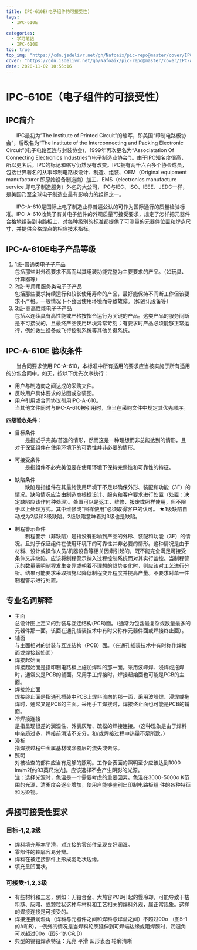 ```yaml
---
title: IPC-610E(电子组件的可接受性)
tags:
  - IPC-610E
  - 
categories:
  - 学习笔记
  - IPC-610E
toc: true
top_img: "https://cdn.jsdelivr.net/gh/Nafoaix/pic-repo@master/cover/IPC-A-610E.jpg"
cover: "https://cdn.jsdelivr.net/gh/Nafoaix/pic-repo@master/cover/IPC-A-610E.jpg"
date: 2020-11-02 10:55:16
---
```


# IPC-610E（电子组件的可接受性）

## IPC简介

<!-- ![CD Projekt RED](https://cdn.jsdelivr.net/gh/Nafoaix/pic-repo@master/well-known_game/CDPR.jpg)

> [`av16789674`](https://www.bilibili.com/video/av16789674/)《巫师 3》以及 CD Projekt 成功发展史-全 6 集游戏纪录片 -->

&emsp;&emsp;IPC最初为“The Institute of Printed Circuit”的缩写，即美国“印制电路板协会”，后改名为“The Institute of the Interconnecting and Packing Electronic Circuit”(电子电路互连与封装协会)，1999年再次更名为“Associatation Of Connecting Electronics Industries”(电子制造业协会”)。由于IPC知名度很高，所以更名后，IPC的标记和缩写仍然没有改变。IPC拥有两千六百多个协会成员，包括世界著名的从事印制电路板设计、制造、组装、OEM（Original equipment manufacturer 即原始设备制造商）加工、EMS（electronics manufacture service 即电子制造服务）外包的大公司，IPC与IEC、ISO、IEEE、JEDC一样，是美国乃至全球电子制造业最有影响力的组织之一。 

&emsp;&emsp;IPC-A-610是国际上电子制造业界普遍公认的可作为国际通行的质量检验标准。IPC-A-610收集了有关电子组件的外观质量可接受要求，规定了怎样把元器件合格地组装到电路板上，对每种级别的标准都提供了可测量的元器件位置和焊点尺寸，并提供合格焊点的相应技术指标。

## IPC-A-610E电子产品等级

1. 1级-普通类电⼦子产品  
包括那些对外观要求不高而以其组装功能完整为主要要求的产品。（如玩具、计算器等）
2. 2级-专⽤用服务类电⼦子产品  
包括那些要求持续运行和较长使用寿命的产品，最好能保持不间断工作但该要求不严格。一般情况下不会因使用环境而导致故障。（如通讯设备等）
3. 3级-⾼高性能电⼦子产品  
包括以连续具有高性能或严格按指令运行为关键的产品。这类产品的服务间断是不可接受的，且最终产品使用环境异常苛刻；有要求时产品必须能够正常运行，例如救生设备或飞行控制系统等其他关键系统。

## IPC-A-610E 验收条件  

&emsp;&emsp;当合同要求使用IPC-A-610，本标准中所有适用的要求应当被实施于所有适用的分包合同中。如无，按以下优先次序执行：
- 用户与制造商之间达成的采购文件。
- 反映用户具体要求的总图或总装图。
- 用户引用或合同协议引用IPC-A-610。  
当其他文件同时与IPC-A-610被引用时，应当在采购文件中规定其优先顺序。  

**四级验收条件：**

- 目标条件  
&emsp;&emsp;是指近乎完美/首选的情形，然而这是一种理想而非总能达到的情形，且对于保证组件在使用环境下的可靠性并非必要的情形。

- 可接受条件  
&emsp;&emsp;是指组件不必完美但要在使用环境下保持完整性和可靠性的特征。

- 缺陷条件  
&emsp;&emsp;缺陷是指组件在其最终使用环境下不足以确保外形、装配和功能（3F）的情况。缺陷情况应当由制造商根据设计、服务和客户要求进行处置（处置：决定缺陷应该作何种处理)。处置可以是返工、维修、报废或照样使用，但不限于以上处理方式。其中维修或“照样使用”必须取得客户的认可。
★1级缺陷自动成为2级和3级缺陷。2级缺陷意味着对3级也是缺陷。

- 制程警示条件  
&emsp;&emsp;制程警示（非缺陷）是指没有影响到产品的外形、装配和功能（3F）的情况。且对于保证组件在使用环境下的可靠性并非必要的情形。这种情况是由于材料、设计或操作人员/机器设备等相关因素引起的，既不能完全满足可接受条件又非缺陷。应该将制程警示纳入过程控制系统而对其实行监控。当制程警示的数量表明制程发生变异或朝着不理想的趋势变化时，则应该对工艺进行分析。结果可能要求采取措施以降低制程变异程度并提高产量。不要求对单一性制程警示进行处置。

## 专业名词解释

- 主面  
总设计图上定义的封装与互连结构(PCB)面。（通常为包含最复杂或数量最多的元器件那一面。该面在通孔插装技术中有时又称作元器件面或焊接终止面）。
- 辅面  
与主面相对的封装与互连结构（PCB）面。（在通孔插装技术中有时称作焊接面或焊接起始面）
- 焊接起始面  
焊接起始面是指印制电路板上施加焊料的那一面。采用波峰焊、浸焊或拖焊时，通常又是PCB的辅面。采用手工焊接时，焊接起始面也可能是PCB的主面。
- 焊接终止面  
焊接终止面是指通孔插装中PCB上焊料流向的那一面，采用波峰焊、浸焊或拖焊时，通常又是PCB的主面。采用手工焊接时，焊接终止面也可能是PCB的辅面。
- 冷焊接连接  
是指呈现很差的润湿性、外表灰暗、疏松的焊接连接。（这种现象是由于焊料中杂质过多，焊接前清洁不充分，和/或焊接过程中热量不足所致。）
- 浸析  
指焊接过程中金属基材或涂覆层的流失或去除。
- 照明  
对被检查的部件应当有足够的照明。工作台表面的照明至少应该达到1000 lm/m2[约93英尺烛光]。应该选择不会产生阴影的光源。  
注：选择光源时，色温是一个需要考虑的重要因素。色温在3000-5000o K范围的光源，清晰度会逐步增加，使用户能够鉴别出印制电路板组
件的各种特征和污染物。

## 焊接可接受性要求

### 目标-1,2,3级
- 焊料填充基本平滑，对连接的零部件呈现良好润湿。
- 零部件的轮廓容易分辨。
- 焊料在被连接部件上形成羽毛状边缘。
- 填充呈凹面状。
### 可接受-1,2,3级
- 有些材料和工艺，例如：无铅合金、大热容PCB引起的慢冷却，可能导致干枯粗糙、灰暗、或颗粒状这种与材料和工艺相关的焊料外观，属正常现象。这样的焊接连接是可接受的。
- 焊接连接润湿角（焊料与元器件之间和焊料与焊盘之间）不超过90o （图5-1的A和B）。–例外的情况是当焊料轮廓延伸到可焊端边缘或阻焊膜时，润湿角可以超过90o（图5-1的C和D）
- 典型的锡铅焊点特征：光亮 平滑  凹形表面  轮廓清晰

> 